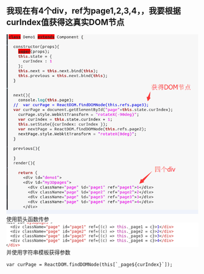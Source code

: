 ## 我现在有4个div，ref为page1,2,3,4，，我要根据curIndex值获得这真实DOM节点
![problem](problem1.png)    
使用箭头函数传参    
![answer](problem2.png)    
并使用字符串模板获得参数    
```
var curPage = ReactDOM.findDOMNode(this[`_page${curIndex}`]);
```
